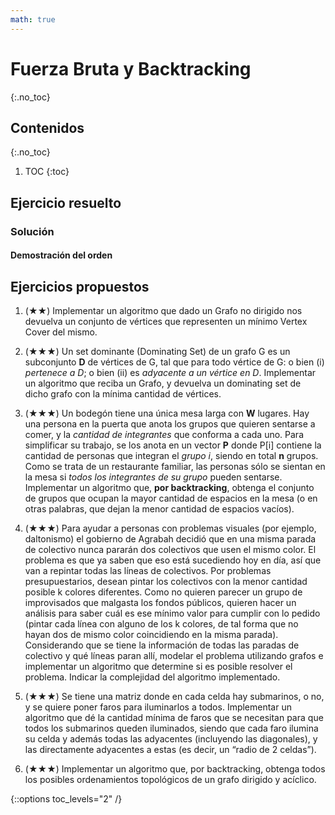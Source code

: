 ```yaml
---
math: true
---
```


# Fuerza Bruta y Backtracking
{:.no_toc}


## Contenidos
{:.no_toc}

1. TOC
{:toc}


## Ejercicio resuelto

### Solución

#### Demostración del orden

## Ejercicios propuestos

1.  (★★) Implementar un algoritmo que dado un Grafo no dirigido nos devuelva un conjunto de vértices que representen un 
    mínimo Vertex Cover del mismo.

1.  (★★★) Un set dominante (Dominating Set) de un grafo G es un subconjunto **D** de vértices de G, tal que para todo vértice de G: 
    o bien (i) _pertenece a D_; o bien (ii) es _adyacente a un vértice en D_.  Implementar un algoritmo que reciba un Grafo, y devuelva 
    un dominating set de dicho grafo con la mínima cantidad de vértices.

1.  (★★★) Un bodegón tiene una única mesa larga con **W** lugares. Hay una persona en la puerta que anota los grupos que quieren 
    sentarse a comer, y la _cantidad de integrantes_ que conforma a cada uno. Para simplificar su trabajo, se los anota en 
    un vector **P** donde P[i] contiene la cantidad de personas que integran el _grupo i_, siendo en total **n** grupos. Como se 
    trata de un restaurante familiar, las personas sólo se sientan en la mesa si _todos los integrantes de su grupo_ pueden 
    sentarse. Implementar un algoritmo que, **por backtracking**, obtenga el conjunto de grupos que ocupan 
    la mayor cantidad de espacios en la mesa (o en otras palabras, que dejan la menor cantidad de espacios vacíos).

1.  (★★★) Para ayudar a personas con problemas visuales (por ejemplo, daltonismo) el gobierno de Agrabah decidió que en una 
    misma parada de colectivo nunca pararán dos colectivos que usen el mismo color. El problema es que ya saben que eso 
    está sucediendo hoy en día, así que van a repintar todas las líneas de colectivos. Por problemas presupuestarios, desean 
    pintar los colectivos con la menor cantidad posible k colores diferentes. Como no quieren 
    parecer un grupo de improvisados que malgasta los fondos públicos, quieren hacer un análisis para saber cuál es ese mínimo
    valor para cumplir con lo pedido (pintar cada línea con alguno de los k colores, de tal forma que no hayan dos de mismo color 
    coincidiendo en la misma parada). Considerando que se tiene la información de todas las paradas de colectivo y qué 
    líneas paran allí, modelar el problema utilizando grafos e implementar un algoritmo que determine si es posible resolver 
    el problema. Indicar la complejidad del algoritmo implementado.

1.  (★★★) Se tiene una matriz donde en cada celda hay submarinos, o no, y se quiere poner faros para iluminarlos a todos. 
    Implementar un algoritmo que dé la cantidad mínima de faros que se necesitan para que todos los submarinos queden 
    iluminados, siendo que cada faro ilumina su celda y además todas las adyacentes (incluyendo las diagonales), y las 
    directamente adyacentes a estas (es decir, un “radio de 2 celdas”).

1.  (★★★) Implementar un algoritmo que, por backtracking, obtenga todos los posibles ordenamientos topológicos de un grafo 
    dirigido y acíclico.

{::options toc_levels="2" /}
